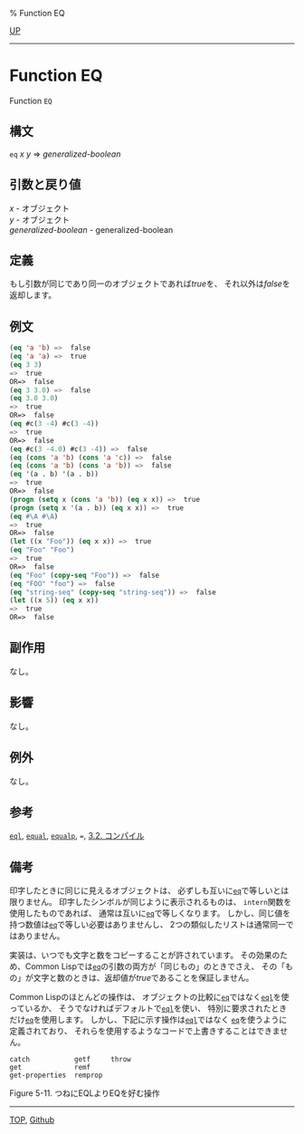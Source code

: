 % Function EQ

[UP](5.3.html)  

---

# Function **EQ**


Function `EQ`


## 構文

`eq` *x* *y* => *generalized-boolean*


## 引数と戻り値

*x* - オブジェクト  
*y* - オブジェクト  
*generalized-boolean* - generalized-boolean


## 定義

もし引数が同じであり同一のオブジェクトであれば*true*を、
それ以外は*false*を返却します。


## 例文

```lisp
(eq 'a 'b) =>  false
(eq 'a 'a) =>  true
(eq 3 3)
=>  true
OR=>  false
(eq 3 3.0) =>  false
(eq 3.0 3.0)
=>  true
OR=>  false
(eq #c(3 -4) #c(3 -4))
=>  true
OR=>  false
(eq #c(3 -4.0) #c(3 -4)) =>  false
(eq (cons 'a 'b) (cons 'a 'c)) =>  false
(eq (cons 'a 'b) (cons 'a 'b)) =>  false
(eq '(a . b) '(a . b))
=>  true
OR=>  false
(progn (setq x (cons 'a 'b)) (eq x x)) =>  true
(progn (setq x '(a . b)) (eq x x)) =>  true
(eq #\A #\A)
=>  true
OR=>  false
(let ((x "Foo")) (eq x x)) =>  true
(eq "Foo" "Foo")
=>  true
OR=>  false
(eq "Foo" (copy-seq "Foo")) =>  false
(eq "FOO" "foo") =>  false
(eq "string-seq" (copy-seq "string-seq")) =>  false
(let ((x 5)) (eq x x))
=>  true
OR=>  false
```


## 副作用

なし。


## 影響

なし。


## 例外

なし。


## 参考

[`eql`](5.3.eql-function.html),
[`equal`](5.3.equal.html),
[`equalp`](5.3.equalp.html),
`=`,
[3.2. コンパイル](3.2.html)


## 備考

印字したときに同じに見えるオブジェクトは、
必ずしも互いに[`eq`](5.3.eq.html)で等しいとは限りません。
印字したシンボルが同じように表示されるものは、
`intern`関数を使用したものであれば、
通常は互いに[`eq`](5.3.eq.html)で等しくなります。
しかし、同じ値を持つ数値は[`eq`](5.3.eq.html)で等しい必要はありませんし、
2つの類似したリストは通常同一ではありません。

実装は、いつでも文字と数をコピーすることが許されています。
その効果のため、Common Lispでは[`eq`](5.3.eq.html)の引数の両方が「同じもの」のときでさえ、
その「もの」が文字と数のときは、返却値が*true*であることを保証しません。

Common Lispのほとんどの操作は、
オブジェクトの比較に[`eq`](5.3.eq.html)ではなく[`eql`](5.3.eql-function.html)を使っているか、
そうでなければデフォルトで[`eql`](5.3.eql-function.html)を使い、
特別に要求されたときだけ[`eq`](5.3.eq.html)を使用します。
しかし、下記に示す操作は[`eql`](5.3.eql-function.html)ではなく
[`eq`](5.3.eq.html)を使うように定義されており、
それらを使用するようなコードで上書きすることはできません。

```
catch           getf     throw  
get             remf            
get-properties  remprop  
```

Figure 5-11. つねにEQLよりEQを好む操作


---
[TOP](index.html),  [Github](https://github.com/nptcl/npt-japanese)

